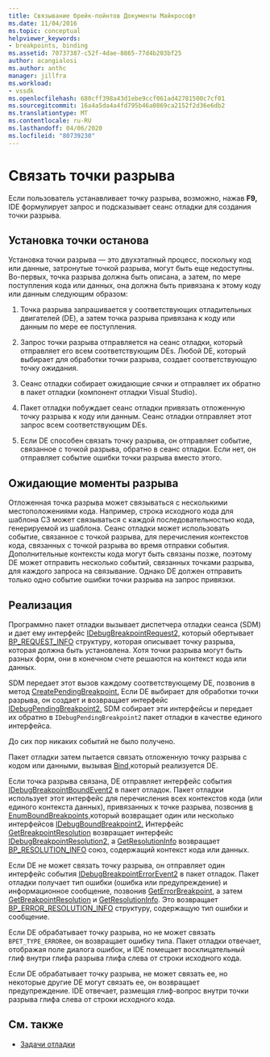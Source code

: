 ```yaml
---
title: Связывание брейк-пойнтов Документы Майкрософт
ms.date: 11/04/2016
ms.topic: conceptual
helpviewer_keywords:
- breakpoints, binding
ms.assetid: 70737387-c52f-4dae-8865-77d4b203bf25
author: acangialosi
ms.author: anthc
manager: jillfra
ms.workload:
- vssdk
ms.openlocfilehash: 680cff398a43d1ebe9ccf061ad42781500c7cf01
ms.sourcegitcommit: 16a4a5da4a4fd795b46a0869ca2152f2d36e6db2
ms.translationtype: MT
ms.contentlocale: ru-RU
ms.lasthandoff: 04/06/2020
ms.locfileid: "80739230"
---
```

# <a name="bind-breakpoints"></a>Связать точки разрыва
Если пользователь устанавливает точку разрыва, возможно, нажав **F9,** IDE формулирует запрос и подсказывает сеанс отладки для создания точки разрыва.

## <a name="set-a-breakpoint"></a>Установка точки останова
 Установка точки разрыва — это двухэтапный процесс, поскольку код или данные, затронутые точкой разрыва, могут быть еще недоступны. Во-первых, точка разрыва должна быть описана, а затем, по мере поступления кода или данных, она должна быть привязана к этому коду или данным следующим образом:

1. Точка разрыва запрашивается у соответствующих отладительных двигателей (DE), а затем точка разрыва привязана к коду или данным по мере ее поступления.

2. Запрос точки разрыва отправляется на сеанс отладки, который отправляет его всем соответствующим DEs. Любой DE, который выбирает для обработки точки разрыва, создает соответствующую точку ожидания.

3. Сеанс отладки собирает ожидающие сячки и отправляет их обратно в пакет отладки (компонент отладки Visual Studio).

4. Пакет отладки побуждает сеанс отладки привязать отложенную точку разрыва к коду или данным. Сеанс отладки отправляет этот запрос всем соответствующим DEs.

5. Если DE способен связать точку разрыва, он отправляет событие, связанное с точкой разрыва, обратно в сеанс отладки. Если нет, он отправляет событие ошибки точки разрыва вместо этого.

## <a name="pending-breakpoints"></a>Ожидающие моменты разрыва
 Отложенная точка разрыва может связываться с несколькими местоположениями кода. Например, строка исходного кода для шаблона СЗ может связываться с каждой последовательностью кода, генерируемой из шаблона. Сеанс отладки может использовать событие, связанное с точкой разрыва, для перечисления контекстов кода, связанных с точкой разрыва во время отправки события. Дополнительные контексты кода могут быть связаны позже, поэтому DE может отправить несколько событий, связанных точками разрыва, для каждого запроса на связывание. Однако DE должен отправить только одно событие ошибки точки разрыва на запрос привязки.

## <a name="implementation"></a>Реализация
 Программно пакет отладки вызывает диспетчера отладки сеанса (SDM) и дает ему интерфейс [IDebugBreakpointRequest2,](../../extensibility/debugger/reference/idebugbreakpointrequest2.md) который обертывает [BP_REQUEST_INFO](../../extensibility/debugger/reference/bp-request-info.md) структуру, которая описывает точку разрыва, которая должна быть установлена. Хотя точки разрыва могут быть разных форм, они в конечном счете решаются на контекст кода или данных.

 SDM передает этот вызов каждому соответствующему DE, позвонив в метод [CreatePendingBreakpoint.](../../extensibility/debugger/reference/idebugengine2-creatependingbreakpoint.md) Если DE выбирает для обработки точки разрыва, он создает и возвращает интерфейс [IDebugPendingBreakpoint2.](../../extensibility/debugger/reference/idebugpendingbreakpoint2.md) SDM собирает эти интерфейсы и передает их обратно в `IDebugPendingBreakpoint2` пакет отладки в качестве единого интерфейса.

 До сих пор никаких событий не было получено.

 Пакет отладки затем пытается связать отложенную точку разрыва с кодом или данными, вызывая [Bind,](../../extensibility/debugger/reference/idebugpendingbreakpoint2-bind.md)который реализуется DE.

 Если точка разрыва связана, DE отправляет интерфейс события [IDebugBreakpointBoundEvent2](../../extensibility/debugger/reference/idebugbreakpointboundevent2.md) в пакет отладок. Пакет отладки использует этот интерфейс для перечисления всех контекстов кода (или единого контекста данных), привязанных к точке разрыва, позвонив [в EnumBoundBreakpoints,](../../extensibility/debugger/reference/idebugbreakpointboundevent2-enumboundbreakpoints.md)который возвращает один или несколько интерфейсов [IDebugBoundBreakpoint2.](../../extensibility/debugger/reference/idebugboundbreakpoint2.md) Интерфейс [GetBreakpointResolution](../../extensibility/debugger/reference/idebugboundbreakpoint2-getbreakpointresolution.md) возвращает интерфейс [IDebugBreakpointResolution2,](../../extensibility/debugger/reference/idebugbreakpointresolution2.md) а [GetResolutionInfo](../../extensibility/debugger/reference/idebugbreakpointresolution2-getresolutioninfo.md) возвращает [BP_RESOLUTION_INFO](../../extensibility/debugger/reference/bp-resolution-info.md) союз, содержащий контекст кода или данных.

 Если DE не может связать точку разрыва, он отправляет один интерфейс события [IDebugBreakpointErrorEvent2](../../extensibility/debugger/reference/idebugbreakpointerrorevent2.md) в пакет отладок. Пакет отладки получает тип ошибки (ошибка или предупреждение) и информационное сообщение, позвонив [GetErrorBreakpoint](../../extensibility/debugger/reference/idebugbreakpointerrorevent2-geterrorbreakpoint.md), а затем [GetBreakpointResolution](../../extensibility/debugger/reference/idebugerrorbreakpoint2-getbreakpointresolution.md) и [GetResolutionInfo](../../extensibility/debugger/reference/idebugerrorbreakpointresolution2-getresolutioninfo.md). Это возвращает [BP_ERROR_RESOLUTION_INFO](../../extensibility/debugger/reference/bp-error-resolution-info.md) структуру, содержащую тип ошибки и сообщение.

 Если DE обрабатывает точку разрыва, но не может связать `BPET_TYPE_ERROR`ее, он возвращает ошибку типа. Пакет отладки отвечает, отображая поле диалога ошибок, и IDE помещает восклицательный глиф внутри глифа разрыва глифа слева от строки исходного кода.

 Если DE обрабатывает точку разрыва, не может связать ее, но некоторые другие DE могут связать ее, он возвращает предупреждение. IDE отвечает, размещая глиф-вопрос внутри точки разрыва глифа слева от строки исходного кода.

## <a name="see-also"></a>См. также
- [Задачи отладки](../../extensibility/debugger/debugging-tasks.md)
